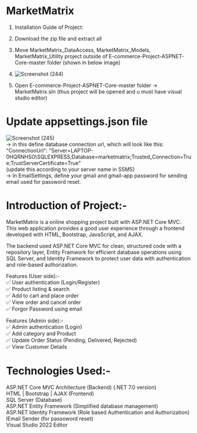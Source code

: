 # MarketMatrix
1. Installation Guide of Project:
2. Download the zip file and extract all
3. Move MarketMatrix_DataAccess, MarketMatrix_Models, MarketMatrix_Utility project outside of E-commerce-Project-ASPNET-Core-master folder (shown in below image)
4. ![Screenshot (244)](https://github.com/user-attachments/assets/de2e4580-1b6e-4089-8b33-8ee3c8214b0d)

5. Open  E-commerce-Project-ASPNET-Core-master folder -> MarketMatrix.sln (thus project will be opened and u must have visual studio editor)

# Update appsettings.json file
![Screenshot (245)](https://github.com/user-attachments/assets/76765fad-dd36-4915-b02a-eb671fc9d83f)  
-> in this define database connection url, which will look like this:<br>
  "ConnectionUrl": "Server=LAPTOP-0HQRNHSO\\SQLEXPRESS;Database=marketmatrix;Trusted_Connection=True;TrustServerCertificate=True" <br> (update this according to your server name in SSMS)<br>
-> In EmailSettings, define your gmail and gmail-app password for sending email used for password reset.


# Introduction of Project:-
MarketMatrix is a online shopping project built with ASP.NET Core MVC. This web application provides a good user experience through a frontend developed with HTML, Bootstrap, JavaScript, and AJAX.

The backend used ASP.NET Core MVC for clean, structured code with a repository layer, Entity Framwork for efficient database operations using SQL Server, and Identity Framework to protect user data with authentication and role-based authorization.

Features (User side):-<br>
✅ User authentication (Login/Register)<br>
✅ Product listing & search<br>
✅ Add to cart and place order<br>
✅ View order and cancel order<br>
✅ Forgor Password using email<br>

Features (Admin side):-<br>
✅ Admin authentication (Login)<br>
✅ Add category and Product<br>
✅ Update Order Status (Pending, Delivered, Rejected)<br>
✅ View Customer Details<br>

# Technologies Used:-  
ASP.NET Core MVC Architecture (Backend) (.NET 7.0 version)<br>
HTML | Bootstrap | AJAX (Frontend)<br>
SQL Server (Database)<br>
ASP.NET Entity Framework (Simplified database management)<br>
ASP.NET Identity Framework (Role based Authentication and Authorization)<br>
IEmail Sender (for passoword reset)<br>
Visual Studio 2022 Editor


